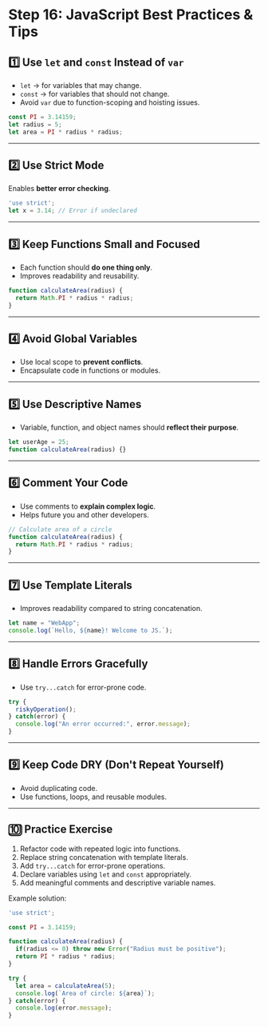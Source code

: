 # Step 16: JavaScript Best Practices & Tips

## 1️⃣ Use `let` and `const` Instead of `var`
- `let` → for variables that may change.
- `const` → for variables that should not change.
- Avoid `var` due to function-scoping and hoisting issues.

```javascript
const PI = 3.14159;
let radius = 5;
let area = PI * radius * radius;
```

---

## 2️⃣ Use Strict Mode
Enables **better error checking**.
```javascript
'use strict';
let x = 3.14; // Error if undeclared
```

---

## 3️⃣ Keep Functions Small and Focused
- Each function should **do one thing only**.
- Improves readability and reusability.

```javascript
function calculateArea(radius) {
  return Math.PI * radius * radius;
}
```

---

## 4️⃣ Avoid Global Variables
- Use local scope to **prevent conflicts**.
- Encapsulate code in functions or modules.

---

## 5️⃣ Use Descriptive Names
- Variable, function, and object names should **reflect their purpose**.
```javascript
let userAge = 25;
function calculateArea(radius) {}
```

---

## 6️⃣ Comment Your Code
- Use comments to **explain complex logic**.
- Helps future you and other developers.

```javascript
// Calculate area of a circle
function calculateArea(radius) {
  return Math.PI * radius * radius;
}
```

---

## 7️⃣ Use Template Literals
- Improves readability compared to string concatenation.
```javascript
let name = "WebApp";
console.log(`Hello, ${name}! Welcome to JS.`);
```

---

## 8️⃣ Handle Errors Gracefully
- Use `try...catch` for error-prone code.
```javascript
try {
  riskyOperation();
} catch(error) {
  console.log("An error occurred:", error.message);
}
```

---

## 9️⃣ Keep Code DRY (Don't Repeat Yourself)
- Avoid duplicating code.
- Use functions, loops, and reusable modules.

---

## 🔟 Practice Exercise
1. Refactor code with repeated logic into functions.
2. Replace string concatenation with template literals.
3. Add `try...catch` for error-prone operations.
4. Declare variables using `let` and `const` appropriately.
5. Add meaningful comments and descriptive variable names.

Example solution:
```javascript
'use strict';

const PI = 3.14159;

function calculateArea(radius) {
  if(radius <= 0) throw new Error("Radius must be positive");
  return PI * radius * radius;
}

try {
  let area = calculateArea(5);
  console.log(`Area of circle: ${area}`);
} catch(error) {
  console.log(error.message);
}
```


